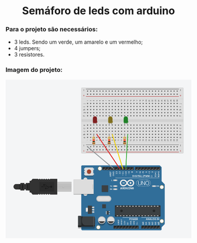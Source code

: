 <h1 align="center">Semáforo de leds com arduino</h1>
 <h3>Para o projeto são necessários:</h3>

* 3 leds. Sendo um verde, um amarelo e um vermelho;
* 4 jumpers;
* 3 resistores.

<h3>Imagem do projeto:</h3>
<img align="center" src="semaforo.png" width="600">
  


